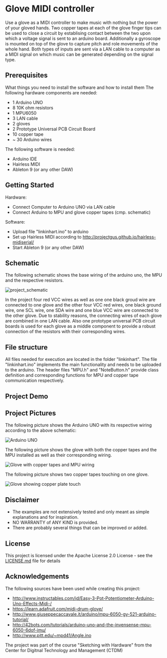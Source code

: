 # Glove MIDI controller

Use a glove as a MIDI controller to make music with nothing but the power of your gloved hands.
Two copper tapes at each of the glove finger tips can be used to close a circuit by establising contact between the two upon which a voltage signal is sent to an arduino board. Additionally a gyroscope is mounted on top of the glove to capture pitch and role movements of the whole hand. Both types of inputs are sent via a LAN cable to a computer as a MIDI signal on which music can be generated depending on the signal type.

## Prerequisites

What things you need to install the software and how to install them
The following hardware components are needed:

* 1 Arduino UNO 
* 8 10K ohm resistors
* 1 MPU6050
* 3 LAN cable
* 2 gloves
* 2 Prototype Universal PCB Circuit Board
* 10 copper tape
* ~ 30 Arduino wires

The following software is needed:

* Arduino IDE
* Hairless MIDI
* Ableton 9 (or any other DAW)

## Getting Started

Hardware:
* Connect Computer to Arduino UNO via LAN cable
* Connect Arduino to MPU and glove copper tapes (cmp. schematic)

Software:
* Upload file "linkinhart.ino" to arduino
* Set up Hairless MIDI according to http://projectgus.github.io/hairless-midiserial/
* Start Ableton 9 (or any other DAW)

## Schematic

The following schematic shows the base wiring of the arduino uno, the MPU and the respective resistors.

![project_schematic](https://github.com/flow-ryan/linkinhart/blob/marcel/project_schematic.png)

In the project four red VCC wires as well as one one black groud wire are connected to one glove and the other four VCC red wires, one black ground wire, one SCL wire, one SDA wire and one blue VCC wire are connected to the other glove. Due to stability reasons, the connecting wires of each glove are combined in one LAN cable. Also one prototype universal PCB circuit boards is used for each glove as a middle component to provide a robust connection of the resistors with their corresponding wires.

## File structure

All files needed for execution are located in the folder "linkinhart". The file "linkinhart.ino" implements the main functionality and needs to be uploaded to the arduino. The header files "MPU.h" and "NoteButton.h" provide class definition and corresponding functions for MPU and copper tape communication respectively.

## Project Demo



## Project Pictures

The following picture shows the Arduino UNO with its respective wiring according to the above schematic:

![Arduino UNO](https://github.com/flow-ryan/linkinhart/blob/marcel/arduino.JPG)

The following picture shows the glove with both the copper tapes and the MPU installed as well as their corresponding wiring.

![Glove with copper tapes and MPU wiring](https://github.com/flow-ryan/linkinhart/blob/marcel/glove_mpu_wiring.JPG)

The following picture shows two copper tapes touching on one glove.

![Glove showing copper plate touch](https://github.com/flow-ryan/linkinhart/blob/marcel/glove_copper_plate_touch.JPG)


## Disclaimer

* The examples are not extensively tested and only meant as simple explanations and for inspiration.
* NO WARRANTY of ANY KIND is provided.
* There are probably several things that can be improved or added.


## License

This project is licensed under the Apache License 2.0 License - see the [LICENSE.md](LICENSE.md) file for details


## Acknowledgements

The following sources have been used while creating this project:
* http://www.instructables.com/id/Easy-3-Pot-Potentiometer-Arduino-Uno-Effects-Midi-/
* https://learn.adafruit.com/midi-drum-glove/
* http://www.giuseppecaccavale.it/arduino/mpu-6050-gy-521-arduino-tutorial/
* http://42bots.com/tutorials/arduino-uno-and-the-invensense-mpu-6050-6dof-imu/
* http://www.pitt.edu/~mpd41/Angle.ino

The project was part of the course "Sketching with Hardware" from the Center for Digitnal Technology and Management (CTDM)
